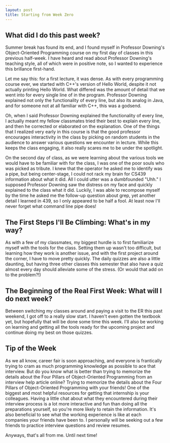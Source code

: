 ```yaml
---
layout: post
title: Starting from Week Zero
---
```


## What did I do this past week?

Summer break has found its end, and I found myself in Professor Downing's Object-Oriented Programming course on my first day of classes in this previous half-week. I have heard and read about Professor Downing's teaching style, all of which were in positive note, so I wanted to experience this brillance first-hand. 

Let me say this: for a first lecture, it was dense. As with every programming course ever, we started with C++'s version of Hello World, despite it not actually printing Hello World. What differed was the amount of detail that we went into for every single line of in the program. Professor Downing explained not only the functionality of every line, but also its analog in Java, and for someone not at all familiar with C++, this was a godsend.

Oh, when I said Professor Downing explained the functionality of every line, I actually meant my fellow classmates tried their best to explain every line, and then he corrected or elaborated on the explanation. One of the things that I realized very early in this course is that the good professor encourages interactivity in the class by picking on random students in the audience to answer various questions we encounter in lecture. While this keeps the class engaging, it also really scares me to be under the spotlight.

On the second day of class, as we were learning about the various tools we would have to be familiar with for the class, I was one of the poor souls who was picked as tribute. I knew that the operator he asked me to identify was a pipe, but being center-stage, I could not rack my brain for CS439 information about what it did. All I could utter was a dumbfounded "Uhh." I supposed Professor Downing saw the distress on my face and quickly explained to the class what it did. Luckily, I was able to recompose myself by the time he asked me the follow-up question about grep, yet another detail I learned in 439, so I only appeared to be half a fool. At least now I'll never forget what command line pipe does!


## The First Steps I'll Be Climbing: What's in my way?

As with a few of my classmates, my biggest hurdle is to first familiarize myself with the tools for the class. Setting them up wasn't too difficult, but learning how they work is another issue, and with the first project around the corner, I have to move pretty quickly. The daily quizzes are also a little daunting, but having three other classes this semester that also have a quiz almost every day should alleviate some of the stress. (Or would that add on to the problem?!)

## The Beginning of the Real First Week: What will I do next week?

Between switching my classes around and paying a visit to the ER this past weekend, I got off to a really slow start. I haven't even gotten the textbook yet, but hopefully that will be done some time this week. I'll also be working on learning and getting all the tools ready for the upcoming project and continue doing my best on those quizzes.

## Tip of the Week

As we all know, career fair is soon approaching, and everyone is frantically trying to cram as much programming knowledge as possible to ace that interview. But do you know what is better than trying to memorize the details about the Four Pillars of Object-Oriented Programming from an interview help article online? Trying to memorize the details about the Four Pillars of Object-Oriented Programming with your friends! One of the biggest and most helpful resources for getting that internship is your colleagues. Having a little chat about what they encountered during their interview process is a lot more interactive and fun than doing all the preparations yourself, so you're more likely to retain the information. It's also beneficial to see what the working experience is like at each companies your friends have been to. I personally will be seeking out a few friends to practice interview questions and review resumes.

Anyways, that's all from me. Until next time!
